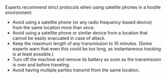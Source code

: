[Title]: # (Recommended Protocols)
[Order]: # (2)

Experts recommend strict protocols when using satellite phones in a hostile environment:

*   Avoid using a satellite phone (or any radio frequency-based device) from the same location more than once.
*   Avoid using a satellite phone or similar device from a location that cannot be easily evacuated in case of attack.
*   Keep the maximum length of any transmission to 10 minutes. (Some experts warn that even this could be too long, as instantaneous tracking is at least possible.)
*   Turn off the machine and remove its battery as soon as the transmission is over and before traveling.
*   Avoid having multiple parties transmit from the same location.